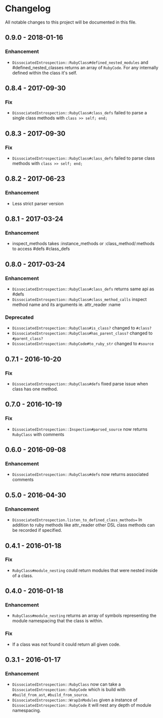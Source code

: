 # Changelog
All notable changes to this project will be documented in this file.
## 0.9.0 - 2018-01-16
### Enhancement
- `DissociatedIntrospection::RubyClass#defined_nested_modules` and #defined_nested_classes returns an array of `RubyCode`.
For any internally defined within the class it's self.


## 0.8.4 - 2017-09-30
### Fix
- `DissociatedIntrospection::RubyClass#class_defs` failed to parse a single class methods with `class >> self; end;`

## 0.8.3 - 2017-09-30
### Fix
- `DissociatedIntrospection::RubyClass#class_defs` failed to parse class methods with `class >> self; end;`

## 0.8.2 - 2017-06-23
### Enhancement
- Less strict parser version

## 0.8.1 - 2017-03-24
### Enhancement
- inspect_methods takes :instance_methods or :class_method/:methods to access #defs #class_defs

## 0.8.0 - 2017-03-24
### Enhancement
- `DissociatedIntrospection::RubyClass#class_defs` returns same api as #defs
- `DissociatedIntrospection::RubyClass#class_method_calls` inspect method name and its arguments ie. attr_reader :name

### Deprecated
 - `DissociatedIntrospection::RubyClass#is_class?` changed to `#class?`
 - `DissociatedIntrospection::RubyClass#has_parent_class?` changed to `#parent_class?`
 - `DissociatedIntrospection::RubyCode#to_ruby_str` changed to `#source`

## 0.7.1 - 2016-10-20
### Fix
- `DissociatedIntrospection::RubyClass#defs` fixed parse issue when class has one method.

## 0.7.0 - 2016-10-19
### Fix
- `DissociatedIntrospection::Inspection#parsed_source` now returns `RubyClass` with comments

## 0.6.0 - 2016-09-08
### Enhancement
- `DissociatedIntrospection::RubyClass#defs` now returns associated comments

## 0.5.0 - 2016-04-30
### Enhancement
- `DissociatedIntrospection.listen_to_defined_class_methods=` In addition to ruby methods like
attr_reader other DSL class methods can be recorded if specified.

## 0.4.1 - 2016-01-18
### Fix
- `RubyClass#module_nesting` could return modules that were nested inside of a class.

## 0.4.0 - 2016-01-18
### Enhancement
- `RubyClass#module_nesting` returns an array of symbols representing the module namespacing that the class is within.

### Fix
- If a class was not found it could return all given code.

## 0.3.1 - 2016-01-17
### Enhancement
- `DissociatedIntrospection::RubyClass` now can take a `DissociatedIntrospection::RubyCode` which is build with `#build_from_ast`, `#build_from_source`.
- `DissociatedIntrospection::WrapInModules` given a instance of `DissociatedIntrospection::RubyCode` it will nest any depth of module namespacing.
